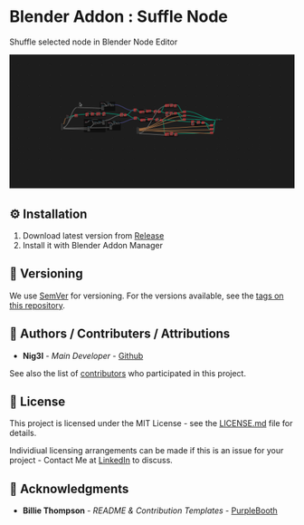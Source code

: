# Blender Addon : Suffle Node

Shuffle selected node in Blender Node Editor

![Demo](.media/demonstration.gif)

## ⚙️ Installation

1. Download latest version from [Release](https://github.com/Ni-g-3l/blender-shuffle-node/releases)
2. Install it with Blender Addon Manager

## 🔢 Versioning

We use [SemVer](http://semver.org/) for versioning. For the versions available, see the [tags on this repository](https://github.com/Ni-g-3l/blender-shuffle-node/tags).

## 🤹 Authors / Contributers / Attributions

* **Nig3l** - *Main Developer* - [Github](https://github.com/Ni-g-3l/)

See also the list of [contributors](https://github.com/Ni-g-3l/blender-shuffle-node/contributors) who participated in this project.

## 📃 License

This project is licensed under the MIT License - see the [LICENSE.md](LICENSE) file for details.

Individiual licensing arrangements can be made if this is an issue for your project - Contact Me at [LinkedIn](https://www.linkedin.com/in/maxime-cots) to discuss.

## 👏 Acknowledgments

* **Billie Thompson** - *README & Contribution Templates* - [PurpleBooth](https://github.com/PurpleBooth)
